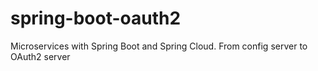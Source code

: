 # spring-boot-oauth2
Microservices with Spring Boot and Spring Cloud. From config server to OAuth2 server
